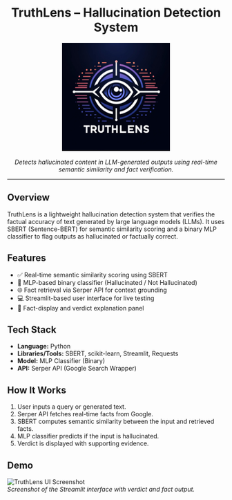 

<h1 align="center">TruthLens – Hallucination Detection System</h1>
<p align="center">
  <img src="TruthLens.png" alt="TruthLens Logo" width="250"/>
</p>


<p align="center">
  <i>Detects hallucinated content in LLM-generated outputs using real-time semantic similarity and fact verification.</i>
</p>

---

## Overview

TruthLens is a lightweight hallucination detection system that verifies the factual accuracy of text generated by large language models (LLMs). It uses SBERT (Sentence-BERT) for semantic similarity scoring and a binary MLP classifier to flag outputs as hallucinated or factually correct.

##  Features

- ✅ Real-time semantic similarity scoring using SBERT
- 🧠 MLP-based binary classifier (Hallucinated / Not Hallucinated)
- 🌐 Fact retrieval via Serper API for context grounding
- 💻 Streamlit-based user interface for live testing
- 📖 Fact-display and verdict explanation panel

##  Tech Stack

- **Language:** Python
- **Libraries/Tools:** SBERT, scikit-learn, Streamlit, Requests
- **Model:** MLP Classifier (Binary)
- **API:** Serper API (Google Search Wrapper)

## How It Works

1. User inputs a query or generated text.
2. Serper API fetches real-time facts from Google.
3. SBERT computes semantic similarity between the input and retrieved facts.
4. MLP classifier predicts if the input is hallucinated.
5. Verdict is displayed with supporting evidence.

## Demo

![TruthLens UI Screenshot](screenshots/demo.png)  
*Screenshot of the Streamlit interface with verdict and fact output.*


